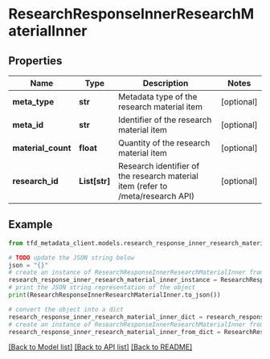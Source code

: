 # ResearchResponseInnerResearchMaterialInner


## Properties

Name | Type | Description | Notes
------------ | ------------- | ------------- | -------------
**meta_type** | **str** | Metadata type of the research material item | [optional] 
**meta_id** | **str** | Identifier of the research material item | [optional] 
**material_count** | **float** | Quantity of the research material item | [optional] 
**research_id** | **List[str]** | Research identifier of the research material item (refer to /meta/research API) | [optional] 

## Example

```python
from tfd_metadata_client.models.research_response_inner_research_material_inner import ResearchResponseInnerResearchMaterialInner

# TODO update the JSON string below
json = "{}"
# create an instance of ResearchResponseInnerResearchMaterialInner from a JSON string
research_response_inner_research_material_inner_instance = ResearchResponseInnerResearchMaterialInner.from_json(json)
# print the JSON string representation of the object
print(ResearchResponseInnerResearchMaterialInner.to_json())

# convert the object into a dict
research_response_inner_research_material_inner_dict = research_response_inner_research_material_inner_instance.to_dict()
# create an instance of ResearchResponseInnerResearchMaterialInner from a dict
research_response_inner_research_material_inner_from_dict = ResearchResponseInnerResearchMaterialInner.from_dict(research_response_inner_research_material_inner_dict)
```
[[Back to Model list]](../README.md#documentation-for-models) [[Back to API list]](../README.md#documentation-for-api-endpoints) [[Back to README]](../README.md)


